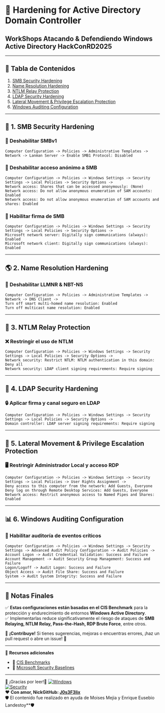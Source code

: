 # 🔐 Hardening for Active Directory Domain Controller
## WorkShops Atacando & Defendiendo Windows Active Directory HackConRD2025

---

## 📖 Tabla de Contenidos  
1. [SMB Security Hardening](#-1-smb-security-hardening)  
2. [Name Resolution Hardening](#-2-name-resolution-hardening)  
3. [NTLM Relay Protection](#-3-ntlm-relay-protection)  
4. [LDAP Security Hardening](#-4-ldap-security-hardening)  
5. [Lateral Movement & Privilege Escalation Protection](#-5-lateral-movement--privilege-escalation-protection)  
6. [Windows Auditing Configuration](#-6-windows-auditing-configuration)  

---

## 🔹 **1. SMB Security Hardening**  

### 🔽 **Deshabilitar SMBv1**  
```plaintext
Computer Configuration -> Policies -> Administrative Templates -> Network -> Lanman Server -> Enable SMB1 Protocol: Disabled
```

### 🔐 **Deshabilitar acceso anónimo a SMB**  
```plaintext
Computer Configuration -> Policies -> Windows Settings -> Security Settings -> Local Policies -> Security Options -> 
Network access: Shares that can be accessed anonymously: (None)
Network access: Do not allow anonymous enumeration of SAM accounts: Enabled
Network access: Do not allow anonymous enumeration of SAM accounts and shares: Enabled
```

### 🔏 **Habilitar firma de SMB**  
```plaintext
Computer Configuration -> Policies -> Windows Settings -> Security Settings -> Local Policies -> Security Options -> 
Microsoft network server: Digitally sign communications (always): Enabled
Microsoft network client: Digitally sign communications (always): Enabled
```

---

## 🌎 **2. Name Resolution Hardening**  

### 🚫 **Deshabilitar LLMNR & NBT-NS**  
```plaintext
Computer Configuration -> Policies -> Administrative Templates -> Network -> DNS Client -> 
Turn off smart multi-homed name resolution: Enabled
Turn off multicast name resolution: Enabled
```

---

## 🔑 **3. NTLM Relay Protection**  

### ❌ **Restringir el uso de NTLM**  
```plaintext
Computer Configuration -> Policies -> Windows Settings -> Security Settings -> Local Policies -> Security Options -> 
Network security: Restrict NTLM: NTLM authentication in this domain: Deny all
Network security: LDAP client signing requirements: Require signing
```

---

## 📡 **4. LDAP Security Hardening**  

### 🔒 **Aplicar firma y canal seguro en LDAP**  
```plaintext
Computer Configuration -> Policies -> Windows Settings -> Security Settings -> Local Policies -> Security Options -> 
Domain controller: LDAP server signing requirements: Require signing
```

---

## 🛑 **5. Lateral Movement & Privilege Escalation Protection**  

### 🖥️ **Restringir Administrador Local y acceso RDP**  
```plaintext
Computer Configuration -> Policies -> Windows Settings -> Security Settings -> Local Policies -> User Rights Assignment -> 
Deny access to this computer from the network: Add Guests, Everyone
Deny log on through Remote Desktop Services: Add Guests, Everyone
Network access: Restrict anonymous access to Named Pipes and Shares: Enabled
```

---

## 📊 **6. Windows Auditing Configuration**  
### 🎯 **Habilitar auditoría de eventos críticos**  
```plaintext
Computer Configuration -> Policies -> Windows Settings -> Security Settings -> Advanced Audit Policy Configuration -> Audit Policies -> 
Account Logon -> Audit Credential Validation: Success and Failure
Account Management -> Audit Security Group Management: Success and Failure
Logon/Logoff -> Audit Logon: Success and Failure
Object Access -> Audit File Share: Success and Failure
System -> Audit System Integrity: Success and Failure
```

---

## 📌 **Notas Finales**  
✅ **Estas configuraciones están basadas en el CIS Benchmark** para la protección y endurecimiento de entornos **Windows Active Directory**.  
✅ Implementarlas reduce significativamente el riesgo de ataques de **SMB Relaying, NTLM Relay, Pass-the-Hash, RDP Brute Force**, entre otros.  

📢 **¡Contribuye!** Si tienes sugerencias, mejoras o encuentras errores, ¡haz un pull request o abre un issue! 🚀  

---

🔗 **Recursos adicionales**  
- 📄 [CIS Benchmarks](https://www.cisecurity.org/cis-benchmarks/)  
- 📜 [Microsoft Security Baselines](https://www.microsoft.com/en-us/security/blog/)  

---
👾 ¡Gracias por leer!👾
[![Windows](https://img.shields.io/badge/Windows-Active%20Directory-blue?style=flat&logo=windows)](https://www.microsoft.com/)  
[![Security](https://img.shields.io/badge/Security-CIS%20Benchmark-critical?style=flat&logo=cybersecurity)](https://www.cisecurity.org/)  
❤️ **Con amor, NickGitHub: [J0s3F3lix](https://github.com/J0s3F3lix)**  
🛡️ El contenido fue realizado en ayuda de Moises Mejia y Enrique Eusebio Landestoy**🛡️

